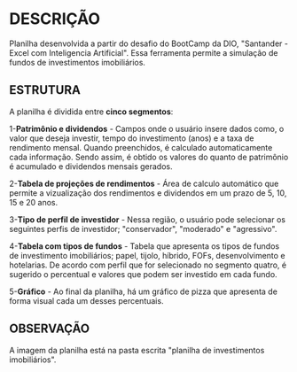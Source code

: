 # DESCRIÇÃO
Planilha desenvolvida a partir do desafio do BootCamp da DIO, "Santander - Excel com Inteligencia Artificial". Essa ferramenta permite a simulação de fundos de investimentos imobiliários.

## ESTRUTURA  

A planilha é dividida entre **cinco segmentos**: 

1-**Patrimônio e dividendos** - Campos onde o usuário insere dados como, o valor que deseja investir, tempo do investimento (anos) e a taxa de rendimento mensal. Quando preenchidos, é calculado automaticamente cada informação. Sendo assim, é obtido os valores do quanto de patrimônio é acumulado e dividendos mensais gerados.

2-**Tabela de projeções de rendimentos** - Área de calculo automático que permite a vizualização dos rendimentos e dividendos em um prazo de 5, 10, 15 e 20 anos.  

3-**Tipo de perfil de investidor** - Nessa região, o usuário pode selecionar os seguintes perfis de investidor; "conservador", "moderado" e "agressivo". 

4-**Tabela com tipos de fundos** - Tabela que apresenta os tipos de fundos de investimento imobiliários; papel, tijolo, híbrido, FOFs, desenvolvimento e hotelarias. De acordo com perfil que for selecionado no segmento quatro, é sugerido o percentual e valores que podem ser investido em cada fundo.

5-**Gráfico** - Ao final da planilha, há um gráfico de pizza que apresenta de forma visual cada um desses percentuais.

## OBSERVAÇÃO
A imagem da planilha está na pasta escrita "planilha de investimentos imobiliários".
